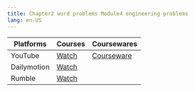 ```yaml
---
title: Chapter2 word problems Module4 engineering problems
lang: en-US
---
```


| Platforms   | Courses                                                                                      | Coursewares                                                       |
|-------------|----------------------------------------------------------------------------------------------|-------------------------------------------------------------------|
| YouTube     | [Watch](https://www.youtube.com/watch?v=gJwDk4zZ004&list=PLm0MFkgiW1JgKq1kku2WxmrElFbDl7p_s) | [Courseware](../../public/math/Core%20courses/pdf/Courseware.pdf) |
| Dailymotion | [Watch](https://www.dailymotion.com/video/x9gfpza?playlist=x9h6d2)                           |                                                                   |
| Rumble      | [Watch](https://rumble.com/v6s9581-11-chapter2-word-problems-module4-engineering-problems.html)                                    |                                                                   |



